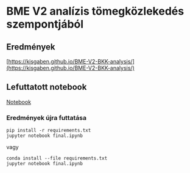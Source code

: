 # BME V2 analízis tömegközlekedés szempontjából

## Eredmények

[https://kisgaben.github.io/BME-V2-BKK-analysis/](https://kisgaben.github.io/BME-V2-BKK-analysis/)

## Lefuttatott notebook

[Notebook](final.ipynb)

### Eredmények újra futtatása

```
pip install -r requirements.txt
jupyter notebook final.ipynb
```
vagy
```
conda install --file requirements.txt
jupyter notebook final.ipynb
```


